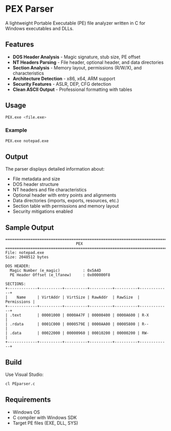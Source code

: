# PEX Parser

A lightweight Portable Executable (PE) file analyzer written in C for Windows executables and DLLs.

## Features

- **DOS Header Analysis** - Magic signature, stub size, PE offset
- **NT Headers Parsing** - File header, optional header, and data directories
- **Section Analysis** - Memory layout, permissions (R/W/X), and characteristics
- **Architecture Detection** - x86, x64, ARM support
- **Security Features** - ASLR, DEP, CFG detection
- **Clean ASCII Output** - Professional formatting with tables

## Usage

```bash
PEX.exe <file.exe>
```

### Example
```bash
PEX.exe notepad.exe
```

## Output

The parser displays detailed information about:
- File metadata and size
- DOS header structure
- NT headers and file characteristics
- Optional header with entry points and alignments
- Data directories (imports, exports, resources, etc.)
- Section table with permissions and memory layout
- Security mitigations enabled

## Sample Output

```
================================================================================
                               PEX
================================================================================
File: notepad.exe
Size: 2048512 bytes

DOS HEADER:
  Magic Number (e_magic)          : 0x5A4D
  PE Header Offset (e_lfanew)     : 0x000000F8

SECTIONS:
+-------------+----------+----------+----------+----------+-------------+
|    Name     | VirtAddr | VirtSize | RawAddr  | RawSize  | Permissions |
+-------------+----------+----------+----------+----------+-------------+
| .text       | 00001000 | 0000A47F | 00000400 | 0000A600 | R-X         |
| .rdata      | 0001C000 | 0000579E | 0000AA00 | 00005800 | R--         |
| .data       | 00022000 | 00000960 | 00010200 | 00000200 | RW-         |
+-------------+----------+----------+----------+----------+-------------+
```

## Build

Use Visual Studio:
```bash
cl PEparser.c
```

## Requirements

- Windows OS
- C compiler with Windows SDK
- Target PE files (EXE, DLL, SYS)
